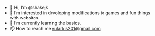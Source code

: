 - 👋 Hi, I’m @shakejk
- 👀 I’m interested in devoloping modifications to games and fun things with websites.
- 🌱 I’m currently learning the basics.
- 📫 How to reach me vularkis201@gmail.com

<!---
shakejk/shakejk is a ✨ special ✨ repository because its `README.md` (this file) appears on your GitHub profile.
You can click the Preview link to take a look at your changes.
--->
